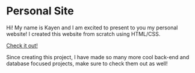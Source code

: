 # Personal Site

Hi! My name is Kayen and I am excited to present to you my personal website! I created this website from scratch using HTML/CSS. 

[Check it out!](https://kayenm.github.io/Personal-Website/)

Since creating this project, I have made so many more cool back-end and database focused projects, make sure to check them out as well!

